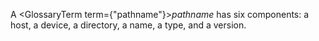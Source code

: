  



A <GlossaryTerm  term={"pathname"}><i>pathname</i></GlossaryTerm> has six components: a host, a device, a directory, a name, a type, and a version. 



